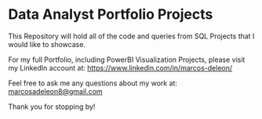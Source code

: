 # Data Analyst Portfolio Projects
This Repository will hold all of the code and queries from SQL Projects that I would like to showcase.

For my full Portfolio, including PowerBI Visualization Projects, please visit my LinkedIn account at:
  https://www.linkedin.com/in/marcos-deleon/

Feel free to ask me any questions about my work at:
  marcosadeleon8@gmail.com
  
Thank you for stopping by!
